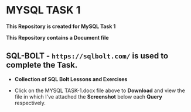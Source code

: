 # MYSQL TASK 1

**This Repository is created for MySQL Task 1**

**This Repository contains a Document file**  

## SQL-BOLT - `https://sqlbolt.com/` is used to complete the Task.

- **Collection of SQL Bolt Lessons and Exercises**

- Click on the MYSQL TASK-1.docx file above to **Download** and view the file in which I've attached the **Screenshot** below each **Query** respectively.